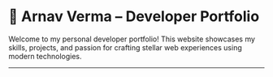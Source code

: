 # 🚀 Arnav Verma – Developer Portfolio

Welcome to my personal developer portfolio! This website showcases my skills, projects, and passion for crafting stellar web experiences using modern technologies.

---
